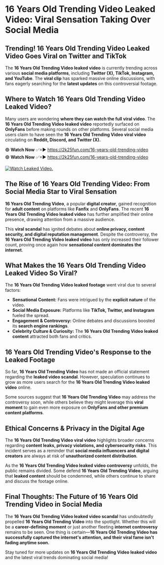 # 16 Years Old Trending Video Leaked Video: Viral Sensation Taking Over Social Media

## **Trending! 16 Years Old Trending Video Leaked Video Goes Viral on Twitter and TikTok**
The **16 Years Old Trending Video leaked video** is currently trending across various **social media platforms**, including **Twitter (X), TikTok, Instagram, and YouTube**. The **viral clip** has sparked massive online discussions, with fans eagerly searching for the **latest updates** on this controversial footage.

## **Where to Watch 16 Years Old Trending Video Leaked Video?**
Many users are wondering **where they can watch the full viral video**. The **16 Years Old Trending Video leaked video** reportedly surfaced on **OnlyFans** before making rounds on other platforms. Several social media users claim to have seen the **16 Years Old Trending Video viral video** circulating on **Reddit, Discord, and Twitter (X).**

🟢 **Watch Now** ✅=► https://2k25fun.com/16-years-old-trending-video  
🟢 **Watch Now** ✅=► https://2k25fun.com/16-years-old-trending-video  

[![Watch Leaked Video.](https://miro.medium.com/v2/resize:fit:828/format:webp/1*cilzJN44JGOrTw9NJCrNHA.gif "Watch Leaked Video")](https://2k25fun.com/16-years-old-trending-video)

## **The Rise of 16 Years Old Trending Video: From Social Media Star to Viral Sensation**
**16 Years Old Trending Video**, a popular **digital creator**, gained recognition for **adult content** on platforms like **Fanfix** and **OnlyFans**. The recent **16 Years Old Trending Video leaked video** has further amplified their online presence, drawing attention from a massive audience.

This **viral scandal** has ignited debates about **online privacy, content security, and digital reputation management**. Despite the controversy, the **16 Years Old Trending Video leaked video** has only increased their follower count, proving once again how **sensational content dominates the internet**.

## **What Makes the 16 Years Old Trending Video Leaked Video So Viral?**
The **16 Years Old Trending Video leaked footage** went viral due to several factors:
- **Sensational Content:** Fans were intrigued by the **explicit nature** of the video.
- **Social Media Exposure:** Platforms like **TikTok, Twitter, and Instagram** fueled the spread.
- **Engagement & Controversy:** Online debates and discussions boosted its **search engine rankings**.
- **Celebrity Culture & Curiosity:** The **16 Years Old Trending Video leaked content** attracted both fans and critics.

## **16 Years Old Trending Video's Response to the Leaked Footage**
So far, **16 Years Old Trending Video** has not made an official statement regarding the **leaked video scandal**. However, speculation continues to grow as more users search for the **16 Years Old Trending Video leaked video** online.

Some sources suggest that **16 Years Old Trending Video** may address the controversy soon, while others believe they might leverage this **viral moment** to gain even more exposure on **OnlyFans and other premium content platforms**.

## **Ethical Concerns & Privacy in the Digital Age**
The **16 Years Old Trending Video viral video** highlights broader concerns regarding **content leaks, privacy violations, and cybersecurity risks**. This incident serves as a reminder that **social media influencers and digital creators** are always at risk of **unauthorized content distribution**.

As the **16 Years Old Trending Video leaked video controversy** unfolds, the public remains divided. Some defend **16 Years Old Trending Video**, arguing that **leaked content** should be condemned, while others continue to share and discuss the footage online.

## **Final Thoughts: The Future of 16 Years Old Trending Video in Social Media**
The **16 Years Old Trending Video leaked video scandal** has undoubtedly propelled **16 Years Old Trending Video** into the spotlight. Whether this will be a **career-defining moment** or just another fleeting **internet controversy** remains to be seen. One thing is certain—**16 Years Old Trending Video has successfully captured the internet's attention, and their viral fame isn't fading anytime soon.**

Stay tuned for more updates on **16 Years Old Trending Video leaked video** and the latest viral trends dominating social media!